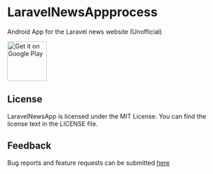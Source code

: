 # LaravelNewsAppprocess
Android App for the Laravel news website (Unofficial)

[<img src="https://play.google.com/intl/en_us/badges/images/generic/en_badge_web_generic.png"
      alt="Get it on Google Play"
      height="90">](https://play.google.com/store/apps/details?id=com.jamesdube.laravelnewsapp)
      
## License

LaravelNewsApp is licensed under the MIT License. You can find the license text in the LICENSE file.

## Feedback

Bug reports and feature requests can be submitted [here](https://github.com/jamesddube/LaravelNewsApp/issues)

